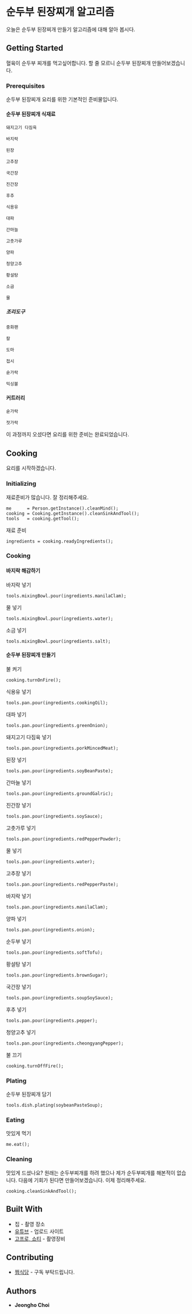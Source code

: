 # 순두부 된장찌개 알고리즘

오늘은 순두부 된장찌개 만들기 알고리즘에 대해 알아 봅시다.

## Getting Started

혈육이 순두부 찌개를 먹고싶어합니다. 할 줄 모르니 순두부 된장찌개 만들어보겠습니다.
 
### Prerequisites

순두부 된장찌개 요리를 위한 기본적인 준비물입니다.

#### 순두부 된장찌개 식재료

```
돼지고기 다짐육
```
```
바지락
```
```
된장
```
```
고추장
```
```
국간장
```
```
진간장
```
```
후추
```
```
식용유
```
```
대파
```
```
간마늘
```
```
고춧가루
```
```
양파
```
```
청양고추
```
```
황설탕
```
```
소금
```
```
물
```

##### 조리도구

```
중화팬
```
```
칼
```
```
도마
```
```
접시
```
```
숟가락
```
```
믹싱볼
```

#### 커트러리

```
숟가락
```
```
젓가락
```

이 과정까지 오셨다면 요리를 위한 준비는 완료되었습니다.

## Cooking

요리를 시작하겠습니다.

### Initializing

재료준비가 많습니다. 잘 정리해주세요.
```
me      = Person.getInstance().cleanMind();
cooking = Cooking.getInstance().cleanSinkAndTool();
tools   = cooking.getTool();
```

재료 준비
```
ingredients = cooking.readyIngredients();
```

### Cooking

#### 바지락 해감하기

바지락 넣기
```
tools.mixingBowl.pour(ingredients.manilaClam);
```

물 넣기
```
tools.mixingBowl.pour(ingredients.water);
```

소금 넣기
```
tools.mixingBowl.pour(ingredients.salt);
```

#### 순두부 된장찌개 만들기


불 켜기
```
cooking.turnOnFire();
```

식용유 넣기
```
tools.pan.pour(ingredients.cookingOil);
```

대파 넣기
```
tools.pan.pour(ingredients.greenOnion);
```

돼지고기 다짐육 넣기
```
tools.pan.pour(ingredients.porkMincedMeat);
```

된장 넣기
```
tools.pan.pour(ingredients.soyBeanPaste);
```

간마늘 넣기
```
tools.pan.pour(ingredients.groundGalric);
```

진간장 넣기
```
tools.pan.pour(ingredients.soySauce);
```

고춧가루 넣기
```
tools.pan.pour(ingredients.redPepperPowder);
```

물 넣기
```
tools.pan.pour(ingredients.water);
```

고추장 넣기
```
tools.pan.pour(ingredients.redPepperPaste);
```

바지락 넣기
```
tools.pan.pour(ingredients.manilaClam);
```

양파 넣기
```
tools.pan.pour(ingredients.onion);
```

순두부 넣기
```
tools.pan.pour(ingredients.softTofu);
```

황설탕 넣기
```
tools.pan.pour(ingredients.brownSugar);
```

국간장 넣기
```
tools.pan.pour(ingredients.soupSoySauce);
```

후추 넣기
```
tools.pan.pour(ingredients.pepper);
```

청양고추 넣기
```
tools.pan.pour(ingredients.cheongyangPepper);
```

불 끄기
```
cooking.turnOffFire();
```

### Plating

순두부 된장찌개 담기
```
tools.dish.plating(soybeanPasteSoup);
```

### Eating

맛있게 먹기
```
me.eat();
```

### Cleaning

맛있게 드셨나요? 원래는 순두부찌개를 하려 했으나 제가 순두부찌개를 해본적이 없습니다. 다음에 기회가 된다면 만들어보겠습니다.
이제 정리해주세요.

```
cooking.cleanSinkAndTool();
```

## Built With

* 집 - 촬영 장소
* [유튜브](https://www.youtube.com/@wjdgh) - 업로드 사이트
* [고프로, 쇼티](https://gopro.com/ko/kr/) - 촬영장비

## Contributing

* [쩜식당](https://www.youtube.com/@wjdgh) - 구독 부탁드립니다.

## Authors

* **Jeongho Choi**
